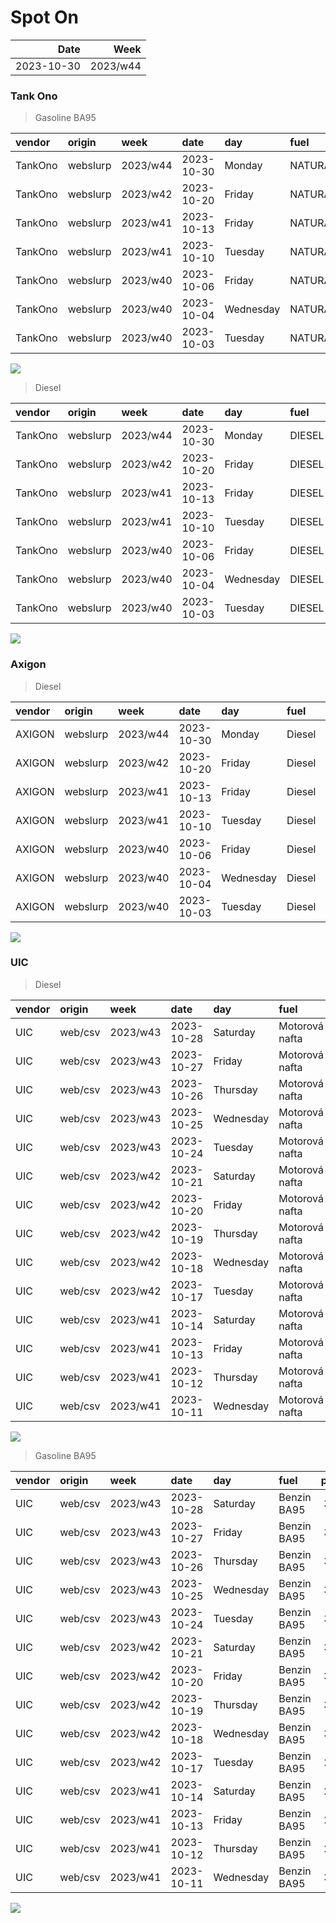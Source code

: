 Spot On
================

|       Date |     Week |
|-----------:|---------:|
| 2023-10-30 | 2023/w44 |

### Tank Ono

> Gasoline BA95

| vendor  | origin   | week     | date       | day       | fuel      | price | PriceVAT |
|:--------|:---------|:---------|:-----------|:----------|:----------|------:|---------:|
| TankOno | webslurp | 2023/w44 | 2023-10-30 | Monday    | NATURAL95 | 30.50 |     36.9 |
| TankOno | webslurp | 2023/w42 | 2023-10-20 | Friday    | NATURAL95 | 30.50 |     36.9 |
| TankOno | webslurp | 2023/w41 | 2023-10-13 | Friday    | NATURAL95 | 30.50 |     36.9 |
| TankOno | webslurp | 2023/w41 | 2023-10-10 | Tuesday   | NATURAL95 | 31.32 |     37.9 |
| TankOno | webslurp | 2023/w40 | 2023-10-06 | Friday    | NATURAL95 | 31.32 |     37.9 |
| TankOno | webslurp | 2023/w40 | 2023-10-04 | Wednesday | NATURAL95 | 32.15 |     38.9 |
| TankOno | webslurp | 2023/w40 | 2023-10-03 | Tuesday   | NATURAL95 | 32.15 |     38.9 |

<img src="SpotOn_files/figure-gfm/tono-ba95-1.png" style="display: block; margin: auto auto auto 0;" />

> Diesel

| vendor  | origin   | week     | date       | day       | fuel   | price | PriceVAT |
|:--------|:---------|:---------|:-----------|:----------|:-------|------:|---------:|
| TankOno | webslurp | 2023/w44 | 2023-10-30 | Monday    | DIESEL | 31.32 |     37.9 |
| TankOno | webslurp | 2023/w42 | 2023-10-20 | Friday    | DIESEL | 31.32 |     37.9 |
| TankOno | webslurp | 2023/w41 | 2023-10-13 | Friday    | DIESEL | 31.32 |     37.9 |
| TankOno | webslurp | 2023/w41 | 2023-10-10 | Tuesday   | DIESEL | 32.15 |     38.9 |
| TankOno | webslurp | 2023/w40 | 2023-10-06 | Friday    | DIESEL | 32.15 |     38.9 |
| TankOno | webslurp | 2023/w40 | 2023-10-04 | Wednesday | DIESEL | 32.15 |     38.9 |
| TankOno | webslurp | 2023/w40 | 2023-10-03 | Tuesday   | DIESEL | 32.15 |     38.9 |

<img src="SpotOn_files/figure-gfm/tono-diesel-1.png" style="display: block; margin: auto auto auto 0;" />

### Axigon

> Diesel

| vendor | origin   | week     | date       | day       | fuel   | price | PriceVAT |
|:-------|:---------|:---------|:-----------|:----------|:-------|------:|---------:|
| AXIGON | webslurp | 2023/w44 | 2023-10-30 | Monday    | Diesel |  32.7 |     39.6 |
| AXIGON | webslurp | 2023/w42 | 2023-10-20 | Friday    | Diesel |  32.6 |     39.5 |
| AXIGON | webslurp | 2023/w41 | 2023-10-13 | Friday    | Diesel |  32.6 |     39.5 |
| AXIGON | webslurp | 2023/w41 | 2023-10-10 | Tuesday   | Diesel |  32.2 |     39.0 |
| AXIGON | webslurp | 2023/w40 | 2023-10-06 | Friday    | Diesel |  33.6 |     40.7 |
| AXIGON | webslurp | 2023/w40 | 2023-10-04 | Wednesday | Diesel |  33.6 |     40.7 |
| AXIGON | webslurp | 2023/w40 | 2023-10-03 | Tuesday   | Diesel |  33.6 |     40.7 |

<img src="SpotOn_files/figure-gfm/axigon-diesel-1.png" style="display: block; margin: auto auto auto 0;" />

### UIC

> Diesel

| vendor | origin  | week     | date       | day       | fuel           | price | priceVAT |
|:-------|:--------|:---------|:-----------|:----------|:---------------|------:|---------:|
| UIC    | web/csv | 2023/w43 | 2023-10-28 | Saturday  | Motorová nafta |  31.1 |     37.6 |
| UIC    | web/csv | 2023/w43 | 2023-10-27 | Friday    | Motorová nafta |  30.8 |     37.3 |
| UIC    | web/csv | 2023/w43 | 2023-10-26 | Thursday  | Motorová nafta |  31.0 |     37.5 |
| UIC    | web/csv | 2023/w43 | 2023-10-25 | Wednesday | Motorová nafta |  31.1 |     37.6 |
| UIC    | web/csv | 2023/w43 | 2023-10-24 | Tuesday   | Motorová nafta |  31.4 |     38.0 |
| UIC    | web/csv | 2023/w42 | 2023-10-21 | Saturday  | Motorová nafta |  31.4 |     38.0 |
| UIC    | web/csv | 2023/w42 | 2023-10-20 | Friday    | Motorová nafta |  31.3 |     37.9 |
| UIC    | web/csv | 2023/w42 | 2023-10-19 | Thursday  | Motorová nafta |  31.3 |     37.9 |
| UIC    | web/csv | 2023/w42 | 2023-10-18 | Wednesday | Motorová nafta |  31.2 |     37.8 |
| UIC    | web/csv | 2023/w42 | 2023-10-17 | Tuesday   | Motorová nafta |  31.3 |     37.9 |
| UIC    | web/csv | 2023/w41 | 2023-10-14 | Saturday  | Motorová nafta |  31.0 |     37.5 |
| UIC    | web/csv | 2023/w41 | 2023-10-13 | Friday    | Motorová nafta |  30.8 |     37.3 |
| UIC    | web/csv | 2023/w41 | 2023-10-12 | Thursday  | Motorová nafta |  30.7 |     37.1 |
| UIC    | web/csv | 2023/w41 | 2023-10-11 | Wednesday | Motorová nafta |  30.9 |     37.4 |

<img src="SpotOn_files/figure-gfm/uic-diesel-1.png" style="display: block; margin: auto auto auto 0;" />

> Gasoline BA95

| vendor | origin  | week     | date       | day       | fuel        | price | priceVAT |
|:-------|:--------|:---------|:-----------|:----------|:------------|------:|---------:|
| UIC    | web/csv | 2023/w43 | 2023-10-28 | Saturday  | Benzin BA95 |  30.9 |     37.4 |
| UIC    | web/csv | 2023/w43 | 2023-10-27 | Friday    | Benzin BA95 |  30.8 |     37.3 |
| UIC    | web/csv | 2023/w43 | 2023-10-26 | Thursday  | Benzin BA95 |  30.7 |     37.1 |
| UIC    | web/csv | 2023/w43 | 2023-10-25 | Wednesday | Benzin BA95 |  30.6 |     37.0 |
| UIC    | web/csv | 2023/w43 | 2023-10-24 | Tuesday   | Benzin BA95 |  30.9 |     37.4 |
| UIC    | web/csv | 2023/w42 | 2023-10-21 | Saturday  | Benzin BA95 |  30.7 |     37.1 |
| UIC    | web/csv | 2023/w42 | 2023-10-20 | Friday    | Benzin BA95 |  30.4 |     36.8 |
| UIC    | web/csv | 2023/w42 | 2023-10-19 | Thursday  | Benzin BA95 |  30.1 |     36.4 |
| UIC    | web/csv | 2023/w42 | 2023-10-18 | Wednesday | Benzin BA95 |  30.0 |     36.3 |
| UIC    | web/csv | 2023/w42 | 2023-10-17 | Tuesday   | Benzin BA95 |  29.9 |     36.2 |
| UIC    | web/csv | 2023/w41 | 2023-10-14 | Saturday  | Benzin BA95 |  29.9 |     36.2 |
| UIC    | web/csv | 2023/w41 | 2023-10-13 | Friday    | Benzin BA95 |  29.8 |     36.1 |
| UIC    | web/csv | 2023/w41 | 2023-10-12 | Thursday  | Benzin BA95 |  29.9 |     36.2 |
| UIC    | web/csv | 2023/w41 | 2023-10-11 | Wednesday | Benzin BA95 |  30.0 |     36.3 |

<img src="SpotOn_files/figure-gfm/uic-ba95-1.png" style="display: block; margin: auto auto auto 0;" />
